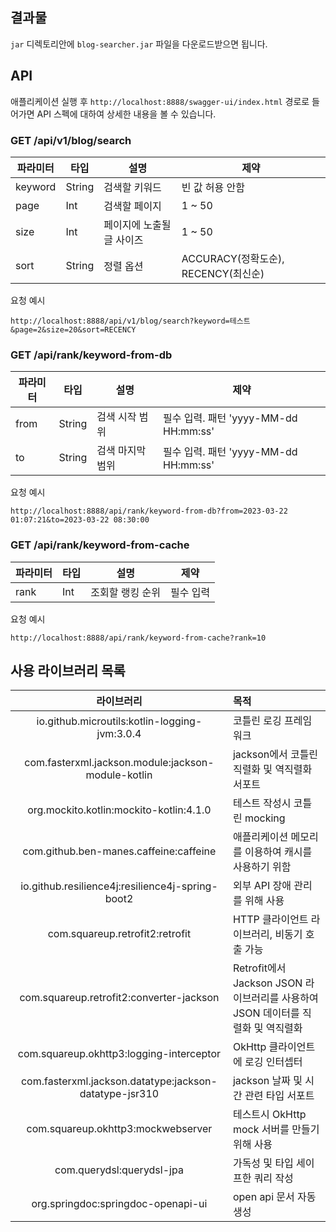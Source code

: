 ## 결과물
`jar` 디렉토리안에 `blog-searcher.jar` 파일을 다운로드받으면 됩니다.

## API

애플리케이션 실행 후 `http://localhost:8888/swagger-ui/index.html` 경로로 들어가면 API 스펙에 대하여 상세한 내용을 볼 수 있습니다.

### GET /api/v1/blog/search

| 파라미터 | 타입   | 설명             | 제약                           |
|------|------|----------------|------------------------------|
|keyword|String| 검색할 키워드        | 빈 값 허용 안함                    |
|page|Int| 검색할 페이지        | 1 ~ 50                       |
|size|Int| 페이지에 노출될 글 사이즈 | 1 ~ 50                       |
|sort|String| 정렬 옵션          | ACCURACY(정확도순), RECENCY(최신순) |

요청 예시

```text
http://localhost:8888/api/v1/blog/search?keyword=테스트&page=2&size=20&sort=RECENCY
```

### GET /api/rank/keyword-from-db

| 파라미터 | 타입   | 설명        | 제약                              |
|------|------|-----------|---------------------------------|
|from|String| 검색 시작 범위  | 필수 입력. 패턴 'yyyy-MM-dd HH:mm:ss' |
|to|String| 검색 마지막 범위 | 필수 입력. 패턴 'yyyy-MM-dd HH:mm:ss'        |

요청 예시

```text
http://localhost:8888/api/rank/keyword-from-db?from=2023-03-22 01:07:21&to=2023-03-22 08:30:00
```

### GET /api/rank/keyword-from-cache

| 파라미터 | 타입  | 설명        | 제약    |
|------|-----|-----------|-------|
| rank | Int | 조회할 랭킹 순위 | 필수 입력 |

요청 예시

```text
http://localhost:8888/api/rank/keyword-from-cache?rank=10
```

## 사용 라이브러리 목록

|라이브러리| 목적                                                       |
|:---:|:---------------------------------------------------------|
|io.github.microutils:kotlin-logging-jvm:3.0.4| 코틀린 로깅 프레임워크|
|com.fasterxml.jackson.module:jackson-module-kotlin| jackson에서 코틀린 직렬화 및 역직렬화 서포트|
|org.mockito.kotlin:mockito-kotlin:4.1.0| 테스트 작성시 코틀린 mocking|
|com.github.ben-manes.caffeine:caffeine| 애플리케이션 메모리를 이용하여 캐시를 사용하기 위함|
|io.github.resilience4j:resilience4j-spring-boot2| 외부 API 장애 관리를 위해 사용|
|com.squareup.retrofit2:retrofit| HTTP 클라이언트 라이브러리, 비동기 호출 가능|
|com.squareup.retrofit2:converter-jackson| Retrofit에서 Jackson JSON 라이브러리를 사용하여 JSON 데이터를 직렬화 및 역직렬화 |
|com.squareup.okhttp3:logging-interceptor| OkHttp 클라이언트에 로깅 인터셉터|
|com.fasterxml.jackson.datatype:jackson-datatype-jsr310| jackson 날짜 및 시간 관련 타입 서포트|
|com.squareup.okhttp3:mockwebserver| 테스트시 OkHttp mock 서버를 만들기 위해 사용|
|com.querydsl:querydsl-jpa| 가독성 및 타입 세이프한 쿼리 작성|
|org.springdoc:springdoc-openapi-ui| open api 문서 자동 생성|